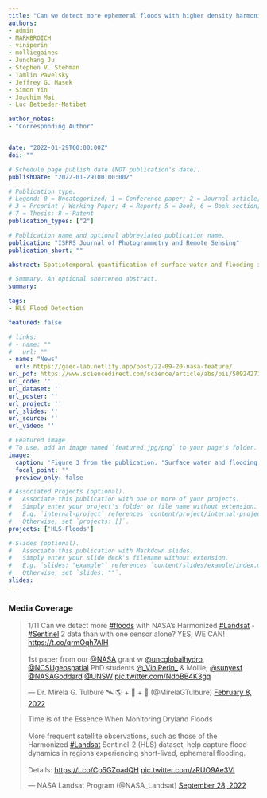 ```yaml
---
title: "Can we detect more ephemeral floods with higher density harmonized Landsat Sentinel 2 data compared to Landsat 8 alone?"
authors:
- admin
- MARKBROICH
- viniperin
- molliegaines
- Junchang Ju
- Stephen V. Stehman 
- Tamlin Pavelsky
- Jeffrey G. Masek 
- Simon Yin 
- Joachim Mai 
- Luc Betbeder-Matibet

author_notes:
- "Corresponding Author"


date: "2022-01-29T00:00:00Z"
doi: ""

# Schedule page publish date (NOT publication's date).
publishDate: "2022-01-29T00:00:00Z"

# Publication type.
# Legend: 0 = Uncategorized; 1 = Conference paper; 2 = Journal article;
# 3 = Preprint / Working Paper; 4 = Report; 5 = Book; 6 = Book section;
# 7 = Thesis; 8 = Patent
publication_types: ["2"]

# Publication name and optional abbreviated publication name.
publication: "ISPRS Journal of Photogrammetry and Remote Sensing"
publication_short: ""

abstract: Spatiotemporal quantification of surface water and flooding is essential given that floods are among the largest natural hazards. Effective disaster response management requires near real-time information on flood extent. Satellite remote sensing is the only way of monitoring these dynamics across vast areas and over time. Previous water and flood mapping efforts have relied on optical time series, despite cloud contamination. This reliance on optical data is due to the availability of systematically acquired and easily accessible optical data globally for over 40 years. Prior research used either MODIS or Landsat data, trading either high temporal density but lower spatial resolution or lower cadence but higher spatial resolution. Both MODIS and Landsat pose limitations as Landsat can miss ephemeral floods, whereas MODIS misses small floods and inaccurately delineates flood edges. Leveraging high temporal frequency of 3–4 days of the existing Landsat-8 (L8) and two Sentinel-2 (S2) satellites combined, in this research, we assessed whether the increased temporal frequency of the three sensors improves our ability to detect surface water and flooding extent compared to a single sensor (L8 alone). Our study area was Australia’s Murray-Darling Basin, one of the world’s largest dryland basins that experiences ephemeral floods. We applied machine learning to NASA’s Harmonized Landsat Sentinel-2 (HLS) Surface Reflectance Product, which combines L8 and S2 observations, to map surface water and flooding dynamics. Our overall accuracy, estimated from a stratified random sample, was 99%. Our user’s and producer’s accuracy for the water class was 80% (±3.6%, standard error) and 76% (±5.8%). We focused on 2019, one of the most recent years when all three HLS sensors operated at full capacity. Our results show that water area (permanent and flooding) identified with the HLS was greater than that identified by L8, and some short-lived flooding events were detected only by the HLS. Comparison with high resolution (3 m) PlanetScope data identified extensive mixed pixels at the 30 m HLS resolution, highlighting the need for improved spatial resolution in future work. The HLS has been able to detect floods in cases when one sensor (L8) alone was not, despite 2019 being one of the driest years in the area, with few flooding events. The dense optical time-series offered by the HLS data is thus critical for capturing temporally dynamic phenomena (i.e., ephemeral floods in drylands), highlighting the importance of harmonized data such as the HLS.

# Summary. An optional shortened abstract.
summary: 

tags:
- HLS Flood Detection

featured: false

# links:
# - name: ""
#   url: ""
- name: "News"
  url: https://gaec-lab.netlify.app/post/22-09-20-nasa-feature/
url_pdf: https://www.sciencedirect.com/science/article/abs/pii/S0924271622000338?via%3Dihub
url_code: ''
url_dataset: ''
url_poster: ''
url_project: ''
url_slides: ''
url_source: ''
url_video: ''

# Featured image
# To use, add an image named `featured.jpg/png` to your page's folder. 
image:
  caption: 'Figure 3 from the publication. "Surface water and flooding frequency using L8 (left), S2 (middle), and HLS data in 2019 in the MDB (top row) and four regions (rows 2–5) to illustrate the difference in L8, S2, and the HLS." '
  focal_point: ""
  preview_only: false

# Associated Projects (optional).
#   Associate this publication with one or more of your projects.
#   Simply enter your project's folder or file name without extension.
#   E.g. `internal-project` references `content/project/internal-project/index.md`.
#   Otherwise, set `projects: []`.
projects: ['HLS-Floods']

# Slides (optional).
#   Associate this publication with Markdown slides.
#   Simply enter your slide deck's filename without extension.
#   E.g. `slides: "example"` references `content/slides/example/index.md`.
#   Otherwise, set `slides: ""`.
slides:
---
```


### Media Coverage

<blockquote class="twitter-tweet"><p lang="en" dir="ltr">1/11 Can we detect more <a href="https://twitter.com/hashtag/floods?src=hash&amp;ref_src=twsrc%5Etfw">#floods</a> with NASA’s Harmonized <a href="https://twitter.com/hashtag/Landsat?src=hash&amp;ref_src=twsrc%5Etfw">#Landsat</a> - <a href="https://twitter.com/hashtag/Sentinel?src=hash&amp;ref_src=twsrc%5Etfw">#Sentinel</a> 2 data than with one sensor alone? YES, WE CAN! <a href="https://t.co/qrmOqh7AIH">https://t.co/qrmOqh7AIH</a><br><br>1st paper from our <a href="https://twitter.com/NASA?ref_src=twsrc%5Etfw">@NASA</a> grant w <a href="https://twitter.com/uncglobalhydro?ref_src=twsrc%5Etfw">@uncglobalhydro</a>, <a href="https://twitter.com/NCSUgeospatial?ref_src=twsrc%5Etfw">@NCSUgeospatial</a> PhD students <a href="https://twitter.com/_ViniPerin_?ref_src=twsrc%5Etfw">@_ViniPerin_</a> &amp; Mollie, <a href="https://twitter.com/sunyesf?ref_src=twsrc%5Etfw">@sunyesf</a> <a href="https://twitter.com/NASAGoddard?ref_src=twsrc%5Etfw">@NASAGoddard</a> <a href="https://twitter.com/UNSW?ref_src=twsrc%5Etfw">@UNSW</a> <a href="https://t.co/NdoBB4K3gq">pic.twitter.com/NdoBB4K3gq</a></p>&mdash; Dr. Mirela G. Tulbure 🛰 🌎 + 🐍 + 🌊 (@MirelaGTulbure) <a href="https://twitter.com/MirelaGTulbure/status/1491078890290556928?ref_src=twsrc%5Etfw">February 8, 2022</a></blockquote> <script async src="https://platform.twitter.com/widgets.js" charset="utf-8"></script>

<blockquote class="twitter-tweet"><p lang="en" dir="ltr">Time is of the Essence When Monitoring Dryland Floods<br><br>More frequent satellite observations, such as those of the Harmonized <a href="https://twitter.com/hashtag/Landsat?src=hash&amp;ref_src=twsrc%5Etfw">#Landsat</a> Sentinel-2 (HLS) dataset, help capture flood dynamics in regions experiencing short-lived, ephemeral flooding.<br><br>Details: <a href="https://t.co/Cp5GZoadQH">https://t.co/Cp5GZoadQH</a> <a href="https://t.co/zRUO9Ae3VI">pic.twitter.com/zRUO9Ae3VI</a></p>&mdash; NASA Landsat Program (@NASA_Landsat) <a href="https://twitter.com/NASA_Landsat/status/1575235305359429632?ref_src=twsrc%5Etfw">September 28, 2022</a></blockquote> <script async src="https://platform.twitter.com/widgets.js" charset="utf-8"></script>
